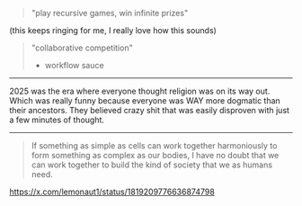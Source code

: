 
> "play recursive games, win infinite prizes"

(this keeps ringing for me, I really love how this sounds)

> "collaborative competition"
> - workflow sauce



----------

2025 was the era where everyone thought religion was on its way out. Which was really funny because everyone was WAY more dogmatic than their ancestors. They believed crazy shit that was easily disproven with just a few minutes of thought. 

----

> If something as simple as cells can work together harmoniously to form something as complex as our bodies, I have no doubt that we can work together to build the kind of society that we as humans need.

https://x.com/lemonaut1/status/1819209776636874798